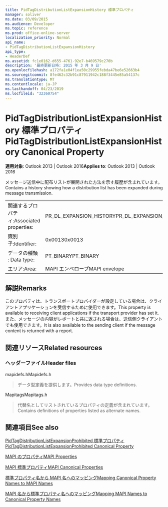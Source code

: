 ```yaml
---
title: PidTagDistributionListExpansionHistory 標準プロパティ
manager: soliver
ms.date: 03/09/2015
ms.audience: Developer
ms.topic: reference
ms.prod: office-online-server
localization_priority: Normal
api_name:
- PidTagDistributionListExpansionHistory
api_type:
- HeaderDef
ms.assetid: fc1e0162-d655-4761-92e7-b469579c270b
description: '最終更新日時: 2015 年 3 月 9 日'
ms.openlocfilehash: a172fa1e04f1ea50c29955febda47be6e52663b4
ms.sourcegitcommit: 8fe462c32b91c87911942c188f3445e85a54137c
ms.translationtype: MT
ms.contentlocale: ja-JP
ms.lasthandoff: 04/23/2019
ms.locfileid: "32360754"
---
```

# <a name="pidtagdistributionlistexpansionhistory-canonical-property"></a><span data-ttu-id="c1986-103">PidTagDistributionListExpansionHistory 標準プロパティ</span><span class="sxs-lookup"><span data-stu-id="c1986-103">PidTagDistributionListExpansionHistory Canonical Property</span></span>

  
  
<span data-ttu-id="c1986-104">**適用対象**: Outlook 2013 | Outlook 2016</span><span class="sxs-lookup"><span data-stu-id="c1986-104">**Applies to**: Outlook 2013 | Outlook 2016</span></span> 
  
<span data-ttu-id="c1986-105">メッセージ送信中に配布リストが展開された方法を示す履歴が含まれています。</span><span class="sxs-lookup"><span data-stu-id="c1986-105">Contains a history showing how a distribution list has been expanded during message transmission.</span></span> 
  
|||
|:-----|:-----|
|<span data-ttu-id="c1986-106">関連するプロパティ:</span><span class="sxs-lookup"><span data-stu-id="c1986-106">Associated properties:</span></span>  <br/> |<span data-ttu-id="c1986-107">PR_DL_EXPANSION_HISTORY</span><span class="sxs-lookup"><span data-stu-id="c1986-107">PR_DL_EXPANSION_HISTORY</span></span>  <br/> |
|<span data-ttu-id="c1986-108">識別子:</span><span class="sxs-lookup"><span data-stu-id="c1986-108">Identifier:</span></span>  <br/> |<span data-ttu-id="c1986-109">0x0013</span><span class="sxs-lookup"><span data-stu-id="c1986-109">0x0013</span></span>  <br/> |
|<span data-ttu-id="c1986-110">データの種類 : </span><span class="sxs-lookup"><span data-stu-id="c1986-110">Data type:</span></span>  <br/> |<span data-ttu-id="c1986-111">PT_BINARY</span><span class="sxs-lookup"><span data-stu-id="c1986-111">PT_BINARY</span></span>  <br/> |
|<span data-ttu-id="c1986-112">エリア:</span><span class="sxs-lookup"><span data-stu-id="c1986-112">Area:</span></span>  <br/> |<span data-ttu-id="c1986-113">MAPI エンベロープ</span><span class="sxs-lookup"><span data-stu-id="c1986-113">MAPI envelope</span></span>  <br/> |
   
## <a name="remarks"></a><span data-ttu-id="c1986-114">解説</span><span class="sxs-lookup"><span data-stu-id="c1986-114">Remarks</span></span>

<span data-ttu-id="c1986-115">このプロパティは、トランスポートプロバイダーが設定している場合は、クライアントアプリケーションを受信するために使用できます。</span><span class="sxs-lookup"><span data-stu-id="c1986-115">This property is available to receiving client applications if the transport provider has set it.</span></span> <span data-ttu-id="c1986-116">また、メッセージの内容がレポートと共に返される場合は、送信側クライアントでも使用できます。</span><span class="sxs-lookup"><span data-stu-id="c1986-116">It is also available to the sending client if the message content is returned with a report.</span></span> 
  
## <a name="related-resources"></a><span data-ttu-id="c1986-117">関連リソース</span><span class="sxs-lookup"><span data-stu-id="c1986-117">Related resources</span></span>

### <a name="header-files"></a><span data-ttu-id="c1986-118">ヘッダーファイル</span><span class="sxs-lookup"><span data-stu-id="c1986-118">Header files</span></span>

<span data-ttu-id="c1986-119">mapidefs.h</span><span class="sxs-lookup"><span data-stu-id="c1986-119">Mapidefs.h</span></span>
  
> <span data-ttu-id="c1986-120">データ型定義を提供します。</span><span class="sxs-lookup"><span data-stu-id="c1986-120">Provides data type definitions.</span></span>
    
<span data-ttu-id="c1986-121">Mapitags</span><span class="sxs-lookup"><span data-stu-id="c1986-121">Mapitags.h</span></span>
  
> <span data-ttu-id="c1986-122">代替名としてリストされているプロパティの定義が含まれています。</span><span class="sxs-lookup"><span data-stu-id="c1986-122">Contains definitions of properties listed as alternate names.</span></span>
    
## <a name="see-also"></a><span data-ttu-id="c1986-123">関連項目</span><span class="sxs-lookup"><span data-stu-id="c1986-123">See also</span></span>



[<span data-ttu-id="c1986-124">PidTagDistributionListExpansionProhibited 標準プロパティ</span><span class="sxs-lookup"><span data-stu-id="c1986-124">PidTagDistributionListExpansionProhibited Canonical Property</span></span>](pidtagdistributionlistexpansionprohibited-canonical-property.md)


[<span data-ttu-id="c1986-125">MAPI のプロパティ</span><span class="sxs-lookup"><span data-stu-id="c1986-125">MAPI Properties</span></span>](mapi-properties.md)
  
[<span data-ttu-id="c1986-126">MAPI 標準プロパティ</span><span class="sxs-lookup"><span data-stu-id="c1986-126">MAPI Canonical Properties</span></span>](mapi-canonical-properties.md)
  
[<span data-ttu-id="c1986-127">標準プロパティ名から MAPI 名へのマッピング</span><span class="sxs-lookup"><span data-stu-id="c1986-127">Mapping Canonical Property Names to MAPI Names</span></span>](mapping-canonical-property-names-to-mapi-names.md)
  
[<span data-ttu-id="c1986-128">MAPI 名から標準プロパティ名へのマッピング</span><span class="sxs-lookup"><span data-stu-id="c1986-128">Mapping MAPI Names to Canonical Property Names</span></span>](mapping-mapi-names-to-canonical-property-names.md)

